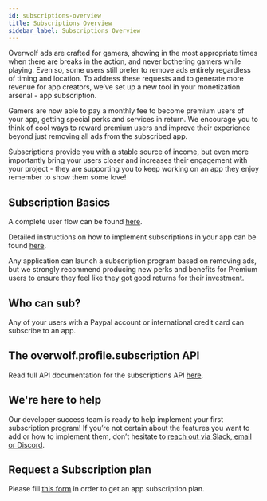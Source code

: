 ```yaml
---
id: subscriptions-overview
title: Subscriptions Overview
sidebar_label: Subscriptions Overview
---
```


Overwolf ads are crafted for gamers, showing in the most appropriate times when there are breaks in the action, and never bothering gamers while playing. Even so, some users still prefer to remove ads entirely regardless of timing and location. To address these requests and to generate more revenue for app creators, we’ve set up a new tool in your monetization arsenal - app subscription. 

Gamers are now able to pay a monthly fee to become premium users of your app, getting special perks and services in return. We encourage you to think of cool ways to reward premium users and improve their experience beyond just removing all ads from the subscribed app. 

Subscriptions provide you with a stable source of income, but even more importantly bring your users closer and increases their engagement with your project - they are supporting you to keep working on an app they enjoy remember to show them some love!

## Subscription Basics

A complete user flow can be found [here](subscriptions-flow).  

Detailed instructions on how to implement subscriptions in your app can be found [here](subscriptions-integration).

Any application can launch a subscription program based on removing ads, but we strongly recommend producing new perks and benefits for Premium users to ensure they feel like they got good returns for their investment.

## Who can sub?

Any of your users with a Paypal account or international credit card can subscribe to an app.

## The overwolf.profile.subscription API

Read full API documentation for the subscriptions API [here](../api/overwolf-profile.subscriptions).

## We're here to help

Our developer success team is ready to help implement your first subscription program! If you’re not certain about the features you want to add or how to implement them, don’t hesitate to [reach out via Slack, email or Discord](../support/contact-us).

## Request a Subscription plan

Please fill [this form](subscriptions-request-form) in order to get an app subscription plan.
